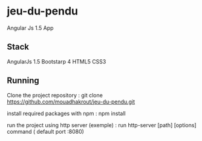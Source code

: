 # jeu-du-pendu
Angular Js 1.5 App
## Stack
AngularJs 1.5
Bootstarp 4 
HTML5
CSS3

## Running

Clone the project repository : git clone https://github.com/mouadhakrout/jeu-du-pendu.git

install required packages with npm : npm install

run the project using http server (exemple) : run http-server [path] [options] command ( default port :8080)





